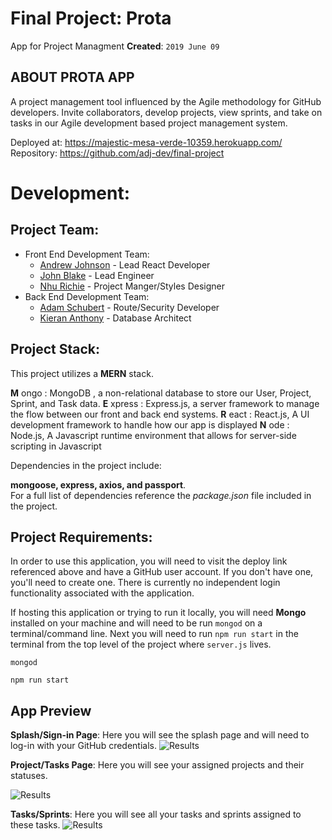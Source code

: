 # Final Project: Prota
App for Project Managment
**Created**: `2019 June 09`

## ABOUT PROTA APP
A project management tool influenced by the Agile methodology for GitHub developers. Invite collaborators, develop projects, view sprints, and take on tasks in our Agile development based project management system. 

Deployed at: https://majestic-mesa-verde-10359.herokuapp.com/  
Repository: https://github.com/adj-dev/final-project  

# Development:
## Project Team:
* Front End Development Team:
    * [Andrew Johnson](https://github.com/adj-dev) - Lead React Developer
    * [John Blake](https://github.com/johniblake) - Lead Engineer
    * [Nhu Richie](https://github.com/nhurichie) - Project Manger/Styles Designer
* Back End Development Team:
    * [Adam Schubert](https://github.com/leavinit) - Route/Security Developer
    * [Kieran Anthony](https://github.com/zekkxx) - Database Architect

## Project Stack:

This project utilizes a __MERN__ stack. 

__M__ ongo : MongoDB , a non-relational database to store our User, Project, Sprint, and Task data. 
__E__ xpress : Express.js, a server framework to manage the flow between our front and back end systems.
__R__ eact : React.js, A UI development framework to handle how our app is displayed
__N__ ode :  Node.js, A Javascript runtime environment that allows for server-side scripting in Javascript


Dependencies in the project include:

__mongoose, express, axios, and passport__.  
For a full list of dependencies reference the _package.json_ file included in the project.

## Project Requirements:
In order to use this application, you will need to visit the deploy link referenced above and have a GitHub user account. If you don't have one, you'll need to create one. There is currently no independent login functionality associated with the application.  

If hosting this application or trying to run it locally, you will need __Mongo__ installed on your machine and will need to be run `mongod` on a terminal/command line. Next you will need to run `npm run start` in the terminal from the top level of the project where `server.js` lives.  
```
mongod
```

```
npm run start
```

## App Preview

**Splash/Sign-in Page**: Here you will see the splash page and will need to log-in with your GitHub credentials.
 ![Results]()

 **Project/Tasks Page**: Here you will see your assigned projects and their statuses.

 ![Results]() 

 **Tasks/Sprints**: Here you will see all your tasks and sprints assigned to these tasks.
 ![Results]()

